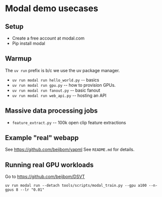 # Modal demo usecases

## Setup

* Create a free account at modal.com
* Pip install modal


## Warmup
The `uv run` prefix is b/c we use the uv package manager.

* `uv run modal run hello_world.py` -- basics
* `uv run modal run gpu.py` -- how to provision GPUs.
* `uv run modal run fanout.py` -- basic fanout
* `uv run modal run web_api.py` -- hosting an API

## Massive data processing jobs
* `feature_extract.py` -- 100k open clip feature extractions

## Example "real" webapp
See https://github.com/beijbom/yapml
See `README.md` for details.

## Running real GPU workloads
Go to https://github.com/beijbom/DSVT


```
uv run modal run --detach tools/scripts/modal_train.py --gpu a100 --n-gpus 8 --lr "0.01"
```